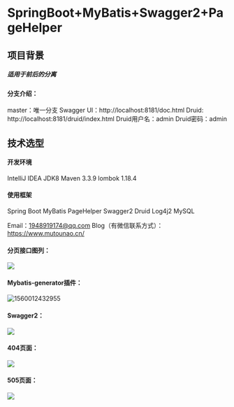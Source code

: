 # SpringBoot+MyBatis+Swagger2+PageHelper
## 项目背景
##### 适用于前后的分离
#### 分支介绍：
master：唯一分支
Swagger UI：http://localhost:8181/doc.html
Druid:  http://localhost:8181/druid/index.html
Druid用户名：admin
Druid密码：admin

## 技术选型
#### 开发环境
IntelliJ IDEA
JDK8
Maven 3.3.9
lombok 1.18.4

#### 使用框架
Spring Boot
MyBatis
PageHelper
Swagger2
Druid
Log4j2 
MySQL 

Email：1948919174@qq.com
Blog（有微信联系方式）：https://www.mutounao.cn/ 




#### 分页接口图列：

![](https://www.mutounao.cn/img/1560007371942.png)



#### Mybatis-generator插件：

![1560012432955](https://www.mutounao.cn/img/20190609_Mybatis.png)


#### Swagger2：

![](https://www.mutounao.cn/img/20190609_Swagger2.png)


#### 404页面：

![](https://www.mutounao.cn/img/20190609_404.png)

#### 505页面：

![](https://www.mutounao.cn/img/20190609_505.png)
